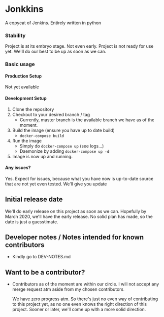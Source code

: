 # Jonkkins
A copycat of Jenkins. Entirely written in python

### Stability
Project is at its embryo stage. Not even early. Project is not
ready for use yet. We'll do our best to be up as soon as we can.

### Basic usage
#### Production Setup
Not yet available

#### Development Setup
1. Clone the repository
2. Checkout to your desired branch / tag
   - Currently, master branch is the available branch
     we have as of the moment.
3. Build the image (ensure you have up to date build)
   - `docker-compose build`
4. Run the image
   - Simply do  `docker-compose up` (see logs...)
   - Daemonize by adding `docker-compose up -d`
5. Image is now up and running.

#### Any issues?
Yes. Expect for issues, because what you have now is up-to-date source
that are not yet even tested. We'll give you update


## Initial release date
We'll do early release on this project as soon as we can. Hopefully by
March 2020, we'll have the early release. No solid plan has made, so the
date is just a guesstimate.

## Developer notes / Notes intended for known contributors
  - Kindly go to DEV-NOTES.md

## Want to be a contributor?
  - Contributors as of the moment are within our circle. I will not
    accept any merge request atm aside from my chosen contributors.
    
    We have zero progress atm. So there's just no even way of contributing
    to this project yet, as no one even knows the right direction of this
    project. Sooner or later, we'll come up with a more solid direction.
